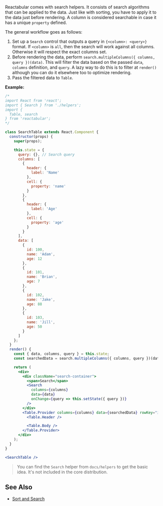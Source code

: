 Reactabular comes with search helpers. It consists of search algorithms that can be applied to the data. Just like with sorting, you have to apply it to the data just before rendering. A column is considered searchable in case it has a unique `property` defined.

The general workflow goes as follows:

1. Set up a `Search` control that outputs a query in `{<column>: <query>}` format. If `<column>` is `all`, then the search will work against all columns. Otherwise it will respect the exact columns set.
2. Before rendering the data, perform `search.multipleColumns({ columns, query })(data)`. This will filter the data based on the passed `data`, `columns` definition, and `query`. A lazy way to do this is to filter at `render()` although you can do it elsewhere too to optimize rendering.
3. Pass the filtered data to `Table`.

**Example:**

```jsx
/*
import React from 'react';
import { Search } from './helpers';
import {
  Table, search
} from 'reactabular';
*/

class SearchTable extends React.Component {
  constructor(props) {
    super(props);

    this.state = {
      query: {}, // Search query
      columns: [
        {
          header: {
            label: 'Name'
          },
          cell: {
            property: 'name'
          }
        },
        {
          header: {
            label: 'Age'
          },
          cell: {
            property: 'age'
          }
        }
      ],
      data: [
        {
          id: 100,
          name: 'Adam',
          age: 12
        },
        {
          id: 101,
          name: 'Brian',
          age: 7
        },
        {
          id: 102,
          name: 'Jake',
          age: 88
        },
        {
          id: 103,
          name: 'Jill',
          age: 50
        }
      ]
    };
  }
  render() {
    const { data, columns, query } = this.state;
    const searchedData = search.multipleColumns({ columns, query })(data);

    return (
      <div>
        <div className="search-container">
          <span>Search</span>
          <Search
            columns={columns}
            data={data}
            onChange={query => this.setState({ query })}
          />
        </div>
        <Table.Provider columns={columns} data={searchedData} rowKey="id">
          <Table.Header />

          <Table.Body />
        </Table.Provider>
      </div>
    );
  }
}

<SearchTable />
```

> You can find the `Search` helper from `docs/helpers` to get the basic idea. It's not included in the core distribution.

## See Also

* [Sort and Search](/examples/sort-and-search)
